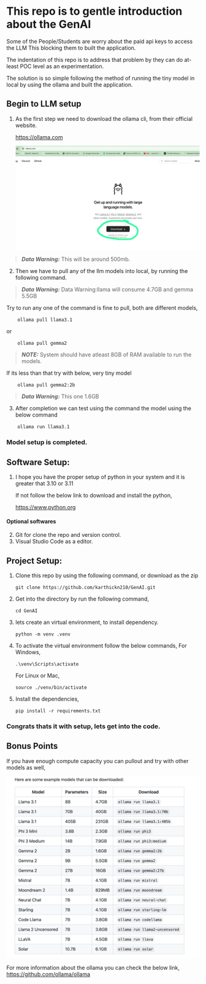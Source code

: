 # This repo is to gentle introduction about the GenAI

Some of the People/Students are worry about the paid api keys to access the LLM
This blocking them to built the application.

The indentation of this repo is to address that problem by they can do at-least POC level as an experimentation. 

The solution is so simple following the method of running the tiny model in local by using the ollama and built the application.

## Begin to LLM setup

1) As the first step we need to download the ollama cli, from their official website.

    https://ollama.com 

    ![alt text](./images/cli_page.jpeg)


> **_Data Warning:_**   This will be around 500mb.

2) Then we have to pull any of the llm models into local, by running the following command.

> **_Data Warning:_**  Data Warning:llama will consume 4.7GB and gemma 5.5GB 

Try to run any one of the command is fine to pull, both are different models,
```
    ollama pull llama3.1
```
or
```
    ollama pull gemma2
```

> **_NOTE:_**  System should have atleast 8GB of RAM available to run the models.

If its less than that try with below, very tiny model

```
    ollama pull gemma2:2b
```

> **_Data Warning:_** This one 1.6GB

3) After completion we can test using the command the model using the below command

```
    ollama run llama3.1
```

### Model setup is completed.

## Software Setup:

1) I hope you have the proper setup of python in your system and it is greater that 3.10 or 3.11

    If not follow the below link to download and install the python, 

    https://www.python.org

#### Optional softwares

2) Git for clone the repo and version control.
3) Visual Studio Code as a editor.


## Project Setup:

1) Clone this repo by using the following command, or download as the zip

    ```
    git clone https://github.com/karthickn210/GenAI.git
    ```

2) Get into the directory by run the following command,

    ```
    cd GenAI
    ```
3) lets create an virtual environment, to install dependency. 

    ```
    python -m venv .venv
    ```

4) To activate the virtual environment follow the below commands,
    For Windows,
    ```
    .\venv\Scripts\activate
    ```
    For Linux or Mac,
    ```
    source ./venv/bin/activate
    ```
5) Install the dependencies,
    ```
    pip install -r requirements.txt
    ```

### Congrats thats it with setup, lets get into the code.

## Bonus Points

If you have enough compute capacity you can pullout and try with other models as well,

![alt text](./images/models.jpg)

For more information about the ollama you can check the below link,
https://github.com/ollama/ollama